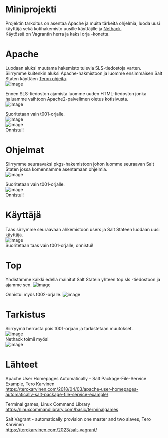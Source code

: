 # Miniprojekti  

Projektin tarkoitus on asentaa Apache ja muita tärkeitä ohjelmia, luoda uusi käyttäjä sekä kotihakemisto uusille käyttäjille ja [Nethack](https://linuxcommandlibrary.com/basic/terminalgames).  
Käytössä on Vagrantin herra ja kaksi orja -konetta.  

# Apache  

Luodaan aluksi muutama hakemisto tulevia SLS-tiedostoja varten.  
Siirrymme kuitenkin aluksi Apache-hakmistoon ja luomme ensimmäisen Salt Staten käyttäen [Teron ohjeita](https://terokarvinen.com/2018/04/03/apache-user-homepages-automatically-salt-package-file-service-example/).  
![image](https://github.com/bladexanarchy/pal_hal/assets/91332151/3db8c99e-8b7a-4102-914f-b6d2516481f2)  

Ennen SLS-tiedoston ajamista luomme uuden HTML-tiedoston jonka haluamme vaihtoon Apache2-palvelimen oletus kotisivusta.  
![image](https://github.com/bladexanarchy/pal_hal/assets/91332151/28493302-540a-4e7e-bc21-87d849c02422)  

Suoritetaan vain t001-orjalle.  
![image](https://github.com/bladexanarchy/pal_hal/assets/91332151/d9586b99-4353-4bb4-8729-7733196537a4)  
![image](https://github.com/bladexanarchy/pal_hal/assets/91332151/c25c1cd5-55c6-4c2c-ad4b-c6308d33fb80)  
Onnistui!  

# Ohjelmat  
Siirrymme seuraavaksi pkgs-hakemistoon johon luomme seuraavan Salt Staten jossa komennamme asentamaan ohjelmia.  
![image](https://github.com/bladexanarchy/pal_hal/assets/91332151/225526cd-2e81-4d55-93aa-300c3f971c47)  

Suoritetaan vain t001-orjalle.  
![image](https://github.com/bladexanarchy/pal_hal/assets/91332151/afbea762-2c10-4634-bce0-fda49cd58050)  
Onnistui!  

# Käyttäjä  
Taas sirrymme seuraavaan ahkemistoon users ja Salt Stateen luodaan uusi käyttäjä.  
![image](https://github.com/bladexanarchy/pal_hal/assets/91332151/3fee69b8-878b-4814-a386-aee0b0b66a2a)  
Suoritetaan taas vain t001-orjalle, onnistui!  

# Top  
Yhdistämme kaikki edellä mainitut Salt Statein yhteen top.sls -tiedostoon ja ajamme sen.
![image](https://github.com/bladexanarchy/pal_hal/assets/91332151/fd5e6cb4-9b6d-4a7f-927b-5a958eda014a)  

Onnistui myös t002-orjalle.
![image](https://github.com/bladexanarchy/pal_hal/assets/91332151/cdec876c-e4c7-4645-a856-d407a0eea13d)  


# Tarkistus  
Siirryymä herrasta pois t001-orjaan ja tarkistetaan muutokset.  
![image](https://github.com/bladexanarchy/pal_hal/assets/91332151/851cd34b-d643-41de-a360-0fde3c860160)  
Nethack toimii myös!  
![image](https://github.com/bladexanarchy/pal_hal/assets/91332151/ad756677-1f38-46ac-acd3-ad3813ab04dc)  


# Lähteet  

Apache User Homepages Automatically – Salt Package-File-Service Example, Tero Karvinen  
https://terokarvinen.com/2018/04/03/apache-user-homepages-automatically-salt-package-file-service-example/  

Terminal games, Linux Command Library  
https://linuxcommandlibrary.com/basic/terminalgames  

Salt Vagrant - automatically provision one master and two slaves, Tero Karvinen  
https://terokarvinen.com/2023/salt-vagrant/  


